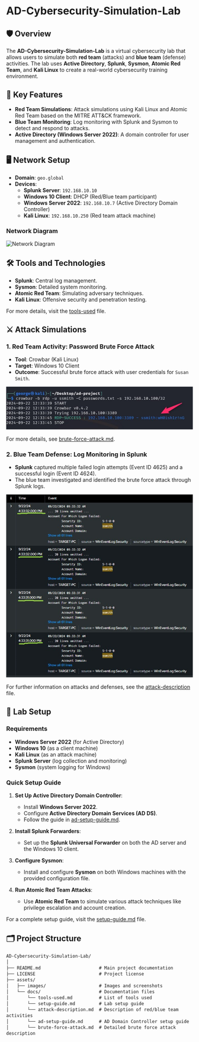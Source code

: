 # AD-Cybersecurity-Simulation-Lab

## 🛡️ Overview

The **AD-Cybersecurity-Simulation-Lab** is a virtual cybersecurity lab that allows users to simulate both **red team** (attacks) and **blue team** (defense) activities. The lab uses **Active Directory**, **Splunk**, **Sysmon**, **Atomic Red Team**, and **Kali Linux** to create a real-world cybersecurity training environment.

## 🔑 Key Features
- **Red Team Simulations**: Attack simulations using Kali Linux and Atomic Red Team based on the MITRE ATT&CK framework.
- **Blue Team Monitoring**: Log monitoring with Splunk and Sysmon to detect and respond to attacks.
- **Active Directory (Windows Server 2022)**: A domain controller for user management and authentication.

## 🖥️ Network Setup
- **Domain**: `geo.global`
- **Devices**:
  - **Splunk Server**: `192.168.10.10`
  - **Windows 10 Client**: DHCP (Red/Blue team participant)
  - **Windows Server 2022**: `192.168.10.7` (Active Directory Domain Controller)
  - **Kali Linux**: `192.168.10.250` (Red team attack machine)

### Network Diagram
![Network Diagram](./assets/images/network-diagram.jpg)

## 🛠️ Tools and Technologies
- **Splunk**: Central log management.
- **Sysmon**: Detailed system monitoring.
- **Atomic Red Team**: Simulating adversary techniques.
- **Kali Linux**: Offensive security and penetration testing.

For more details, visit the [tools-used](./assets/docs/tools-used.md) file.

## ⚔️ Attack Simulations

### 1. Red Team Activity: Password Brute Force Attack
- **Tool**: Crowbar (Kali Linux)
- **Target**: Windows 10 Client
- **Outcome**: Successful brute force attack with user credentials for `Susan Smith`.

![Brute Force Log](./assets/images/kali_crowbar.png)

For more details, see [brute-force-attack.md](./assets/docs/brute-force-attack.md).

### 2. Blue Team Defense: Log Monitoring in Splunk
- **Splunk** captured multiple failed login attempts (Event ID 4625) and a successful login (Event ID 4624).
- The blue team investigated and identified the brute force attack through Splunk logs.

![Splunk Log Analysis](./assets/images/splunk_bruteforce.png)

For further information on attacks and defenses, see the [attack-description](./assets/docs/attack-description.md) file.

## 🚀 Lab Setup

### Requirements
- **Windows Server 2022** (for Active Directory)
- **Windows 10** (as a client machine)
- **Kali Linux** (as an attack machine)
- **Splunk Server** (log collection and monitoring)
- **Sysmon** (system logging for Windows)

### Quick Setup Guide
1. **Set Up Active Directory Domain Controller**:
   - Install **Windows Server 2022**.
   - Configure **Active Directory Domain Services (AD DS)**.
   - Follow the guide in [ad-setup-guide.md](./assets/docs/ad-setup-guide.md).
   
2. **Install Splunk Forwarders**:
   - Set up the **Splunk Universal Forwarder** on both the AD server and the Windows 10 client.

3. **Configure Sysmon**:
   - Install and configure **Sysmon** on both Windows machines with the provided configuration file.

4. **Run Atomic Red Team Attacks**:
   - Use **Atomic Red Team** to simulate various attack techniques like privilege escalation and account creation.

For a complete setup guide, visit the [setup-guide.md](./assets/docs/setup-guide.md) file.

## 🗂️ Project Structure

```plaintext
AD-Cybersecurity-Simulation-Lab/
│
├── README.md                      # Main project documentation
├── LICENSE                        # Project license
├── assets/
│   ├── images/                    # Images and screenshots
│   └── docs/                      # Documentation files
│       └── tools-used.md          # List of tools used
│       └── setup-guide.md         # Lab setup guide
│       └── attack-description.md  # Description of red/blue team activities
│       └── ad-setup-guide.md      # AD Domain Controller setup guide
│       └── brute-force-attack.md  # Detailed brute force attack description
